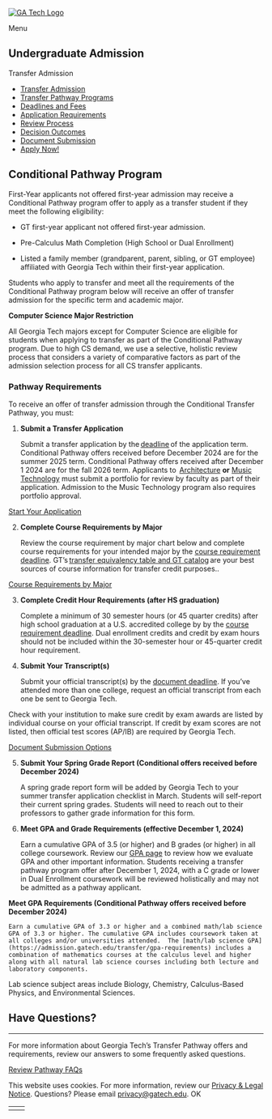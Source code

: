 [![GA Tech Logo](https://admission.gatech.edu/images/gt-logo-oneline-white.svg)](https://admission.gatech.edu/)

Menu

## Undergraduate Admission

Transfer Admission

- [Transfer Admission](https://admission.gatech.edu/transfer)
- [Transfer Pathway Programs](https://admission.gatech.edu/transfer/transfer-pathway-programs)
- [Deadlines and Fees](https://admission.gatech.edu/transfer/deadlines-fees)
- [Application Requirements](https://admission.gatech.edu/transfer/application-requirements)
- [Review Process](https://admission.gatech.edu/transfer/application-review)
- [Decision Outcomes](https://admission.gatech.edu/transfer/decision-outcomes)
- [Document Submission](https://admission.gatech.edu/apply/documents)
- [Apply Now!](https://application.gatech.edu/apply/)

## Conditional Pathway Program

First-Year applicants not offered first-year admission may receive a Conditional Pathway program offer to apply as a transfer student if they meet the following eligibility:

- GT first-year applicant not offered first-year admission.

- Pre-Calculus Math Completion (High School or Dual Enrollment)

- Listed a family member (grandparent, parent, sibling, or GT employee) affiliated with Georgia Tech within their first-year application.


Students who apply to transfer and meet all the requirements of the Conditional Pathway program below will receive an offer of transfer admission for the specific term and academic major.

**Computer Science Major Restriction**

All Georgia Tech majors except for Computer Science are eligible for students when applying to transfer as part of the Conditional Pathway program. Due to high CS demand, we use a selective, holistic review process that considers a variety of comparative factors as part of the admission selection process for all CS transfer applicants.

### Pathway Requirements

To receive an offer of transfer admission through the Conditional Transfer Pathway, you must:

1. **Submit a Transfer Application**


    Submit a transfer application by the [deadline](https://admission.gatech.edu/transfer/deadlines-fees) of the application term. Conditional Pathway offers received before December 2024 are for the summer 2025 term. Conditional Pathway offers received after December 1 2024 are for the fall 2026 term. Applicants to  [Architecture](https://arch.gatech.edu/) **or** [Music Technology](https://music.gatech.edu/bachelor-science-music-technology) must submit a portfolio for review by faculty as part of their application. Admission to the Music Technology program also requires portfolio approval.

[Start Your Application](https://application.gatech.edu/apply/)

2. **Complete Course Requirements by Major**


    Review the course requirement by major chart below and complete course requirements for your intended major by the [course requirement deadline](https://admission.gatech.edu/transfer/deadlines-fees). GT’s [transfer equivalency table and GT catalog](https://oscar.gatech.edu/) are your best sources of course information for transfer credit purposes..

[Course Requirements by Major](https://admission.gatech.edu/transfer/course-requirements-major)

3. **Complete Credit Hour Requirements (after HS graduation)**


    Complete a minimum of 30 semester hours (or 45 quarter credits) after high school graduation at a U.S. accredited college by by the [course requirement deadline](https://admission.gatech.edu/transfer/deadlines-fees). Dual enrollment credits and credit by exam hours should not be included within the 30-semester hour or 45-quarter credit hour requirement.

4. **Submit Your Transcript(s)**


    Submit your official transcript(s) by the [document deadline](https://admission.gatech.edu/transfer/deadlines-fees). If you’ve attended more than one college, request an official transcript from each one be sent to Georgia Tech.

Check with your institution to make sure credit by exam awards are listed by individual course on your official transcript. If credit by exam scores are not listed, then official test scores (AP/IB) are required by Georgia Tech.

[Document Submission Options](https://admission.gatech.edu/apply/documents)

5. **Submit Your Spring Grade Report (Conditional offers received before December 2024)**


    A spring grade report form will be added by Georgia Tech to your summer transfer application checklist in March. Students will self-report their current spring grades. Students will need to reach out to their professors to gather grade information for this form.

6. **Meet GPA and Grade Requirements (effective December 1, 2024)**


    Earn a cumulative GPA of 3.5 (or higher) and B grades (or higher) in all college coursework. Review our [GPA page](https://admission.gatech.edu/transfer/gpa-requirements) to review how we evaluate GPA and other important information. Students receiving a transfer pathway program offer after December 1, 2024, with a C grade or lower in Dual Enrollment coursework will be reviewed holistically and may not be admitted as a pathway applicant.

**Meet GPA Requirements (Conditional Pathway offers received before December 2024)**


    Earn a cumulative GPA of 3.3 or higher and a combined math/lab science GPA of 3.3 or higher. The cumulative GPA includes coursework taken at all colleges and/or universities attended.  The [math/lab science GPA](https://admission.gatech.edu/transfer/gpa-requirements) includes a combination of mathematics courses at the calculus level and higher along with all natural lab science courses including both lecture and laboratory components.

Lab science subject areas include Biology, Chemistry, Calculus-Based Physics, and Environmental Sciences.


## Have Questions?

* * *

For more information about Georgia Tech’s Transfer Pathway offers and requirements, review our answers to some frequently asked questions.

[Review Pathway FAQs](https://admission.gatech.edu/transfer/transfer-pathway-faqs)

This website uses cookies. For more information, review our [Privacy & Legal Notice](https://www.gatech.edu/privacy). Questions? Please email [privacy@gatech.edu](mailto:privacy@gatech.edu).
OK

|     |     |
| --- | --- |
|  |  |